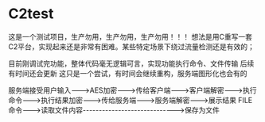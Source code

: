 # C2test

这是一个测试项目，生产勿用，生产勿用，生产勿用！！！
想法是用C重写一套C2平台，实现起来还是非常有困难。某些特定场景下绕过流量检测还是有效的；

目前刚调试完功能，整体代码毫无逻辑可言，实现功能执行命令、文件传输
后续有时间还会更新
这只是一个尝试，有时间会继续重构，服务端图形化也会有的



服务端接受用户输入--->AES加密--->传给客户端--->客户端解密--->执行命令--->执行结果加密--->传给服务端--->服务端解密--->展示结果
                                                         FILE命令--->读取文件内容----------------------------->保存为文件
